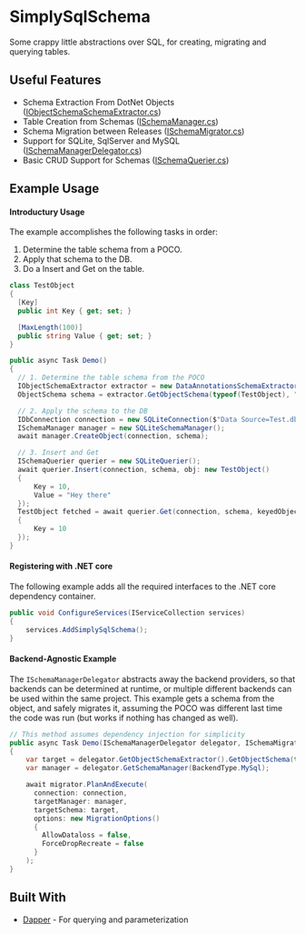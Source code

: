 # SimplySqlSchema

Some crappy little abstractions over SQL, for creating, migrating and querying tables.

## Useful Features

- Schema Extraction From DotNet Objects ([IObjectSchemaSchemaExtractor.cs](SimplySqlSchema\Extractor\IObjectSchemaExtractor.cs))
- Table Creation from Schemas ([ISchemaManager.cs](SimplySqlSchema\Manager\ISchemaManager.cs))
- Schema Migration between Releases ([ISchemaMigrator.cs](SimplySqlSchema\Migration\ISchemaMigrator.cs))
- Support for SQLite, SqlServer and MySQL ([ISchemaManagerDelegator.cs](SimplySqlSchema\Delegator\ISchemaManagerDelegator.cs))
- Basic CRUD Support for Schemas ([ISchemaQuerier.cs](SimplySqlSchema\Query\ISchemaQuerier.cs))


## Example Usage

#### Introductury Usage
The example accomplishes the following tasks in order:

1. Determine the table schema from a POCO.
2. Apply that schema to the DB.
3. Do a Insert and Get on the table.

```csharp
class TestObject
{
  [Key]
  public int Key { get; set; }

  [MaxLength(100)]
  public string Value { get; set; }
}

public async Task Demo()
{
  // 1. Determine the table schema from the POCO
  IObjectSchemaExtractor extractor = new DataAnnotationsSchemaExtractor();
  ObjectSchema schema = extractor.GetObjectSchema(typeof(TestObject), "TestTable");

  // 2. Apply the schema to the DB
  IDbConnection connection = new SQLiteConnection($"Data Source=Test.db;Version=3;");
  ISchemaManager manager = new SQLiteSchemaManager();
  await manager.CreateObject(connection, schema);

  // 3. Insert and Get
  ISchemaQuerier querier = new SQLiteQuerier();
  await querier.Insert(connection, schema, obj: new TestObject()
  {
      Key = 10,
      Value = "Hey there"
  });
  TestObject fetched = await querier.Get(connection, schema, keyedObject: new TestObject()
  {
      Key = 10
  });
}
```

#### Registering with .NET core

The following example adds all the required interfaces to the .NET core dependency container.

```csharp
public void ConfigureServices(IServiceCollection services)
{
    services.AddSimplySqlSchema();
}
```

#### Backend-Agnostic Example

The `ISchemaManagerDelegator` abstracts away the backend providers, so that backends can 
be determined at runtime, or multiple different backends can be used within the same project. This example gets a schema from the object, and safely migrates it, assuming
the POCO was different last time the code was run (but works if nothing has changed as well).

```csharp
// This method assumes dependency injection for simplicity
public async Task Demo(ISchemaManagerDelegator delegator, ISchemaMigrator migrator, IDbConnection connection)
{
    var target = delegator.GetObjectSchemaExtractor().GetObjectSchema(typeof(TestObject));
    var manager = delegator.GetSchemaManager(BackendType.MySql);

    await migrator.PlanAndExecute(
      connection: connection,
      targetManager: manager,
      targetSchema: target,
      options: new MigrationOptions()
      {
        AllowDataloss = false,
        ForceDropRecreate = false
      }
    );
}
```


## Built With

* [Dapper](https://www.nuget.org/packages/Dapper) - For querying and parameterization
